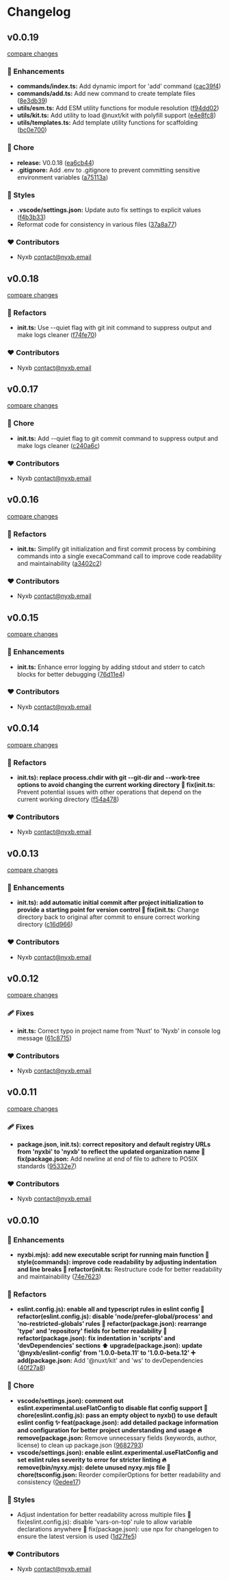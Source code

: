 # Changelog


## v0.0.19

[compare changes](https://github.com/nyxb/cli/compare/v0.0.18...v0.0.19)

### 🚀 Enhancements

- **commands/index.ts:** Add dynamic import for 'add' command ([cac39f4](https://github.com/nyxb/cli/commit/cac39f4))
- **commands/add.ts:** Add new command to create template files ([8e3db39](https://github.com/nyxb/cli/commit/8e3db39))
- **utils/esm.ts:** Add ESM utility functions for module resolution ([f94dd02](https://github.com/nyxb/cli/commit/f94dd02))
- **utils/kit.ts:** Add utility to load @nuxt/kit with polyfill support ([e4e8fc8](https://github.com/nyxb/cli/commit/e4e8fc8))
- **utils/templates.ts:** Add template utility functions for scaffolding ([bc0e700](https://github.com/nyxb/cli/commit/bc0e700))

### 🏡 Chore

- **release:** V0.0.18 ([ea6cb44](https://github.com/nyxb/cli/commit/ea6cb44))
- **.gitignore:** Add .env to .gitignore to prevent committing sensitive environment variables ([a75113a](https://github.com/nyxb/cli/commit/a75113a))

### 🎨 Styles

- **.vscode/settings.json:** Update auto fix settings to explicit values ([f4b3b33](https://github.com/nyxb/cli/commit/f4b3b33))
- Reformat code for consistency in various files ([37a8a77](https://github.com/nyxb/cli/commit/37a8a77))

### ❤️ Contributors

- Nyxb <contact@nyxb.email>

## v0.0.18

[compare changes](https://github.com/nyxb/cli/compare/v0.0.17...v0.0.18)

### 💅 Refactors

- **init.ts:** Use --quiet flag with git init command to suppress output and make logs cleaner ([f74fe70](https://github.com/nyxb/cli/commit/f74fe70))

### ❤️ Contributors

- Nyxb <contact@nyxb.email>

## v0.0.17

[compare changes](https://github.com/nyxb/cli/compare/v0.0.16...v0.0.17)

### 🏡 Chore

- **init.ts:** Add --quiet flag to git commit command to suppress output and make logs cleaner ([c240a6c](https://github.com/nyxb/cli/commit/c240a6c))

### ❤️ Contributors

- Nyxb <contact@nyxb.email>

## v0.0.16

[compare changes](https://github.com/nyxb/cli/compare/v0.0.15...v0.0.16)

### 💅 Refactors

- **init.ts:** Simplify git initialization and first commit process by combining commands into a single execaCommand call to improve code readability and maintainability ([a3402c2](https://github.com/nyxb/cli/commit/a3402c2))

### ❤️ Contributors

- Nyxb <contact@nyxb.email>

## v0.0.15

[compare changes](https://github.com/nyxb/cli/compare/v0.0.14...v0.0.15)

### 🚀 Enhancements

- **init.ts:** Enhance error logging by adding stdout and stderr to catch blocks for better debugging ([76d11e4](https://github.com/nyxb/cli/commit/76d11e4))

### ❤️ Contributors

- Nyxb <contact@nyxb.email>

## v0.0.14

[compare changes](https://github.com/nyxb/cli/compare/v0.0.13...v0.0.14)

### 💅 Refactors

- **init.ts): replace process.chdir with git --git-dir and --work-tree options to avoid changing the current working directory 🐛 fix(init.ts:** Prevent potential issues with other operations that depend on the current working directory ([f54a478](https://github.com/nyxb/cli/commit/f54a478))

### ❤️ Contributors

- Nyxb <contact@nyxb.email>

## v0.0.13

[compare changes](https://github.com/nyxb/cli/compare/v0.0.12...v0.0.13)

### 🚀 Enhancements

- **init.ts): add automatic initial commit after project initialization to provide a starting point for version control 🐛 fix(init.ts:** Change directory back to original after commit to ensure correct working directory ([c16d966](https://github.com/nyxb/cli/commit/c16d966))

### ❤️ Contributors

- Nyxb <contact@nyxb.email>

## v0.0.12

[compare changes](https://github.com/nyxb/cli/compare/v0.0.11...v0.0.12)

### 🩹 Fixes

- **init.ts:** Correct typo in project name from 'Nuxt' to 'Nyxb' in console log message ([61c8715](https://github.com/nyxb/cli/commit/61c8715))

### ❤️ Contributors

- Nyxb <contact@nyxb.email>

## v0.0.11

[compare changes](https://github.com/nyxb/cli/compare/v0.0.10...v0.0.11)

### 🩹 Fixes

- **package.json, init.ts): correct repository and default registry URLs from 'nyxbi' to 'nyxb' to reflect the updated organization name 🔧 fix(package.json:** Add newline at end of file to adhere to POSIX standards ([95332e7](https://github.com/nyxb/cli/commit/95332e7))

### ❤️ Contributors

- Nyxb <contact@nyxb.email>

## v0.0.10


### 🚀 Enhancements

- **nyxbi.mjs): add new executable script for running main function 🎨 style(commands): improve code readability by adjusting indentation and line breaks 🔧 refactor(init.ts:** Restructure code for better readability and maintainability ([74e7623](https://github.com/nyxbi/cli/commit/74e7623))

### 💅 Refactors

- **eslint.config.js): enable all and typescript rules in eslint config 🔧 refactor(eslint.config.js): disable 'node/prefer-global/process' and 'no-restricted-globals' rules 🔧 refactor(package.json): rearrange 'type' and 'repository' fields for better readability 🔧 refactor(package.json): fix indentation in 'scripts' and 'devDependencies' sections ⬆️ upgrade(package.json): update '@nyxb/eslint-config' from '1.0.0-beta.11' to '1.0.0-beta.12' ➕ add(package.json:** Add '@nuxt/kit' and 'ws' to devDependencies ([40f27a8](https://github.com/nyxbi/cli/commit/40f27a8))

### 🏡 Chore

- **vscode/settings.json): comment out eslint.experimental.useFlatConfig to disable flat config support 🔧 chore(eslint.config.js): pass an empty object to nyxb() to use default eslint config ✨ feat(package.json): add detailed package information and configuration for better project understanding and usage 🔥 remove(package.json:** Remove unnecessary fields (keywords, author, license) to clean up package.json ([9682793](https://github.com/nyxbi/cli/commit/9682793))
- **vscode/settings.json): enable eslint.experimental.useFlatConfig and set eslint rules severity to error for stricter linting 🔥 remove(bin/nyxy.mjs): delete unused nyxy.mjs file 🔧 chore(tsconfig.json:** Reorder compilerOptions for better readability and consistency ([0edee17](https://github.com/nyxbi/cli/commit/0edee17))

### 🎨 Styles

- Adjust indentation for better readability across multiple files 🔧 fix(eslint.config.js): disable 'vars-on-top' rule to allow variable declarations anywhere 🔧 fix(package.json): use npx for changelogen to ensure the latest version is used ([1d27fe5](https://github.com/nyxbi/cli/commit/1d27fe5))

### ❤️ Contributors

- Nyxb <contact@nyxb.email>

